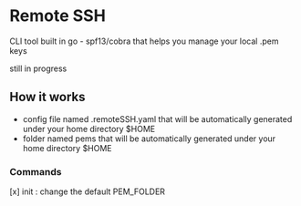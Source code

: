 # Remote SSH

CLI tool built in go - spf13/cobra that helps you manage your local .pem keys

still in progress

## How it works

- config file named .remoteSSH.yaml that will be automatically generated under your home directory $HOME
- folder named pems that will be automatically generated under your home directory $HOME

### Commands

[x] init : change the default PEM_FOLDER
